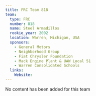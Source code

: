```yaml
---
title: FRC Team 818
team:
  type: FRC
  number: 818
  name: Steel Armadillos
  rookie_year: 2002
  location: Warren, Michigan, USA
  sponsors:
    - General Motors
    - Neighborhood Group
    - Fiat Chrysler Foundation
    - Mack Engine Plant & UAW Local 51
    - Warren Consolidated Schools
  links:
    Website: 
---
```

No content has been added for this team